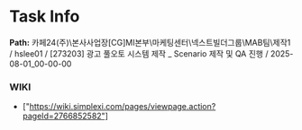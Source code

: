 # Task Info

**Path:** 카페24(주)\본사사업장\[CG]MI본부\마케팅센터\넥스트빌더그룹\MAB팀\제작1 / hslee01 / [273203] 광고 풀오토 시스템 제작 _ Scenario 제작 및 QA 진행 / 2025-08-01_00-00-00

### WIKI
- ["https://wiki.simplexi.com/pages/viewpage.action?pageId=2766852582"]

